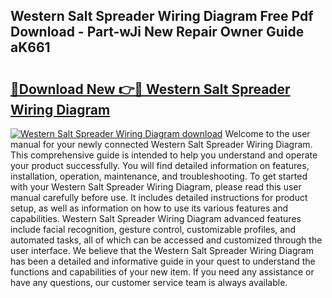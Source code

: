 ## Western Salt Spreader Wiring Diagram Free Pdf Download - Part-wJi New Repair Owner Guide aK661

# <h2><a href="http://dfubvzr.blite.top/?on=Western+Salt+Spreader+Wiring+Diagram">🔗Download New 👉🔴 Western Salt Spreader Wiring Diagram</a></h2>

[![Western Salt Spreader Wiring Diagram download](https://i.imgur.com/lujVjoI.png)](http://dfubvzr.blite.top/?on=Western+Salt+Spreader+Wiring+Diagram)
Welcome to the user manual for your newly connected Western Salt Spreader Wiring Diagram. This comprehensive guide is intended to help you understand and operate your product successfully. You will find detailed information on features, installation, operation, maintenance, and troubleshooting. To get started with your Western Salt Spreader Wiring Diagram, please read this user manual carefully before use. It includes detailed instructions for product setup, as well as information on how to use its various features and capabilities. Western Salt Spreader Wiring Diagram advanced features include facial recognition, gesture control, customizable profiles, and automated tasks, all of which can be accessed and customized through the user interface. We believe that the Western Salt Spreader Wiring Diagram has been a detailed and informative guide in your quest to understand the functions and capabilities of your new item. If you need any assistance or have any questions, our customer service team is always available.
